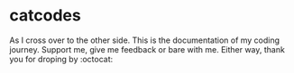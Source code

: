 # catcodes
As I cross over to the other side. 
This is the documentation of my coding journey. 
Support me, give me feedback or bare with me. 
Either way, thank you for droping by :octocat: 
